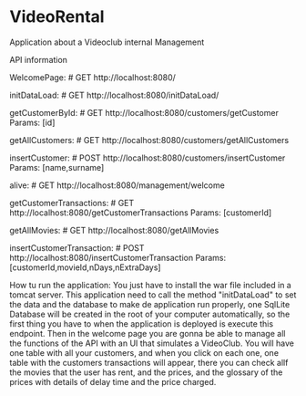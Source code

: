 # VideoRental
Application about a Videoclub internal Management

API information

WelcomePage:	 		    # GET  http://localhost:8080/

initDataLoad:	 		    # GET  http://localhost:8080/initDataLoad/

getCustomerById: 		    # GET  http://localhost:8080/customers/getCustomer  		Params: [id] 

getAllCustomers: 		    # GET  http://localhost:8080/customers/getAllCustomers

insertCustomer:  		    # POST http://localhost:8080/customers/insertCustomer 	Params: [name,surname]

alive: 	         		    # GET  http://localhost:8080/management/welcome

getCustomerTransactions:    # GET  http://localhost:8080/getCustomerTransactions			Params: [customerId]

getAllMovies:			    # GET  http://localhost:8080/getAllMovies

insertCustomerTransaction:	# POST http://localhost:8080/insertCustomerTransaction			Params: [customerId,movieId,nDays,nExtraDays]

How tu run the application: You just have to install the war file included in a tomcat server.
This application need to call the method "initDataLoad" to set the data and the database to make de application run properly, 
one SqlLite Database will be created in the root of your computer automatically,
so the first thing you have to when the application is deployed is execute this endpoint.
Then in the welcome page you are gonna be able to manage all the functions of the API with an UI that simulates a VideoClub.
You will have one table with all your customers, and when you click on each one, one table with the customers transactions will appear, there you can
check allf the movies that the user has rent, and the prices, and the glossary of the prices with details of delay time and the price charged.
